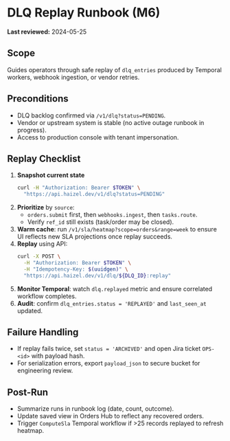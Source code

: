 # DLQ Replay Runbook (M6)

**Last reviewed:** 2024-05-25

## Scope
Guides operators through safe replay of `dlq_entries` produced by Temporal workers, webhook ingestion, or vendor retries.

## Preconditions
- DLQ backlog confirmed via `/v1/dlq?status=PENDING`.
- Vendor or upstream system is stable (no active outage runbook in progress).
- Access to production console with tenant impersonation.

## Replay Checklist
1. **Snapshot current state**
   ```bash
   curl -H "Authorization: Bearer $TOKEN" \
     "https://api.haizel.dev/v1/dlq?status=PENDING"
   ```
2. **Prioritize** by `source`:
   - `orders.submit` first, then `webhooks.ingest`, then `tasks.route`.
   - Verify `ref_id` still exists (task/order may be closed).
3. **Warm cache**: run `/v1/sla/heatmap?scope=orders&range=week` to ensure UI reflects new SLA projections once replay succeeds.
4. **Replay** using API:
   ```bash
   curl -X POST \
     -H "Authorization: Bearer $TOKEN" \
     -H "Idempotency-Key: $(uuidgen)" \
     "https://api.haizel.dev/v1/dlq/${DLQ_ID}:replay"
   ```
5. **Monitor Temporal**: watch `dlq.replayed` metric and ensure correlated workflow completes.
6. **Audit**: confirm `dlq_entries.status = 'REPLAYED'` and `last_seen_at` updated.

## Failure Handling
- If replay fails twice, set `status = 'ARCHIVED'` and open Jira ticket `OPS-<id>` with payload hash.
- For serialization errors, export `payload_json` to secure bucket for engineering review.

## Post-Run
- Summarize runs in runbook log (date, count, outcome).
- Update saved view in Orders Hub to reflect any recovered orders.
- Trigger `ComputeSla` Temporal workflow if >25 records replayed to refresh heatmap.
